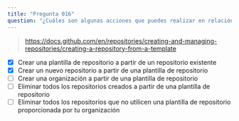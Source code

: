 ```yaml
---
title: "Pregunta 016"
question: "¿Cuáles son algunas acciones que puedes realizar en relación con las Plantillas de Repositorios? (Elige dos.)"
---
```



> https://docs.github.com/en/repositories/creating-and-managing-repositories/creating-a-repository-from-a-template
- [x] Crear una plantilla de repositorio a partir de un repositorio existente  
- [x] Crear un nuevo repositorio a partir de una plantilla de repositorio  
- [ ] Crear una organización a partir de una plantilla de repositorio  
- [ ] Eliminar todos los repositorios creados a partir de una plantilla de repositorio  
- [ ] Eliminar todos los repositorios que no utilicen una plantilla de repositorio proporcionada por tu organización  
